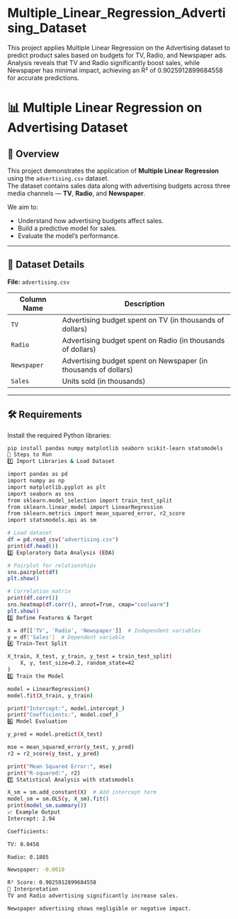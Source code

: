 # Multiple_Linear_Regression_Advertising_Dataset
This project applies Multiple Linear Regression on the Advertising dataset to predict product sales based on budgets for TV, Radio, and Newspaper ads. Analysis reveals that TV and Radio significantly boost sales, while Newspaper has minimal impact, achieving an R² of 0.9025912899684558 for accurate predictions.
# 📊 Multiple Linear Regression on Advertising Dataset

## 📌 Overview
This project demonstrates the application of **Multiple Linear Regression** using the `advertising.csv` dataset.  
The dataset contains sales data along with advertising budgets across three media channels — **TV**, **Radio**, and **Newspaper**.

We aim to:
- Understand how advertising budgets affect sales.
- Build a predictive model for sales.
- Evaluate the model’s performance.

---

## 📂 Dataset Details

**File:** `advertising.csv`

| Column Name  | Description |
|--------------|-------------|
| `TV`         | Advertising budget spent on TV (in thousands of dollars) |
| `Radio`      | Advertising budget spent on Radio (in thousands of dollars) |
| `Newspaper`  | Advertising budget spent on Newspaper (in thousands of dollars) |
| `Sales`      | Units sold (in thousands) |

---

## 🛠 Requirements

Install the required Python libraries:
```bash
pip install pandas numpy matplotlib seaborn scikit-learn statsmodels
🚀 Steps to Run
1️⃣ Import Libraries & Load Dataset

import pandas as pd
import numpy as np
import matplotlib.pyplot as plt
import seaborn as sns
from sklearn.model_selection import train_test_split
from sklearn.linear_model import LinearRegression
from sklearn.metrics import mean_squared_error, r2_score
import statsmodels.api as sm

# Load dataset
df = pd.read_csv("advertising.csv")
print(df.head())
2️⃣ Exploratory Data Analysis (EDA)

# Pairplot for relationships
sns.pairplot(df)
plt.show()

# Correlation matrix
print(df.corr())
sns.heatmap(df.corr(), annot=True, cmap="coolwarm")
plt.show()
3️⃣ Define Features & Target

X = df[['TV', 'Radio', 'Newspaper']]  # Independent variables
y = df['Sales']  # Dependent variable
4️⃣ Train-Test Split

X_train, X_test, y_train, y_test = train_test_split(
    X, y, test_size=0.2, random_state=42
)
5️⃣ Train the Model

model = LinearRegression()
model.fit(X_train, y_train)

print("Intercept:", model.intercept_)
print("Coefficients:", model.coef_)
6️⃣ Model Evaluation

y_pred = model.predict(X_test)

mse = mean_squared_error(y_test, y_pred)
r2 = r2_score(y_test, y_pred)

print("Mean Squared Error:", mse)
print("R-squared:", r2)
7️⃣ Statistical Analysis with statsmodels

X_sm = sm.add_constant(X)  # Add intercept term
model_sm = sm.OLS(y, X_sm).fit()
print(model_sm.summary())
📈 Example Output
Intercept: 2.94

Coefficients:

TV: 0.0458

Radio: 0.1885

Newspaper: -0.0010

R² Score: 0.9025912899684558
🧠 Interpretation
TV and Radio advertising significantly increase sales.

Newspaper advertising shows negligible or negative impact.






